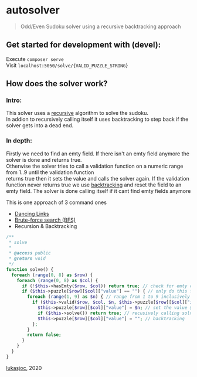 # autosolver
>  Odd/Even Sudoku solver using a recursive backtracking approach

## Get started for development with (devel):
Execute `composer serve` \
Visit `localhost:5050/solve/{VALID_PUZZLE_STRING}`

## How does the solver work?

### Intro:
This solver uses a [recursive](https://en.wikipedia.org/wiki/Recursion) algorithm to solve the sudoku. \
In addion to recursively calling itself it uses backtracking to step back if the solver gets into a dead end.

### In depth:
Firstly we need to find an emty field.
If there isn't an emty field anymore the solver is done and returns true. \
Otherwise the solver tries to call a validation function on a numeric range from 1..9 until the validation function \
returns true then it sets the value and calls the solver again.
If the validation function never returns true we use [backtracking](https://en.wikipedia.org/wiki/Backtracking) and reset 
the field to an emty field.
The solver is done calling itself if it cant find emty fields anymore

This is one approach of 3 command ones
- [Dancing Links](https://en.wikipedia.org/wiki/Dancing_Links)
- [Brute-force search (BFS)](https://en.wikipedia.org/wiki/Brute-force_search)
- Recursion & Backtracking

```php
/**
 * solve
 *
 * @access public
 * @return void
 */
function solve() {
  foreach (range(0, 8) as $row) {
    foreach (range(0, 8) as $col) {
      if (!$this->hasEmty($row, $col)) return true; // check for emty cells
      if ($this->puzzle[$row][$col]["value"] == "") { // only do this for emty cells that's why backtracking is important here
        foreach (range(1, 9) as $n) { // range from 1 to 9 inclusively
          if ($this->valid($row, $col, $n, $this->puzzle[$row][$col]["isEven"])) {
            $this->puzzle[$row][$col]["value"] = $n; // set the value $this->valid(..) returned true with
            if ($this->solve()) return true; // recusively calling solve until it returns true then return true and done
            $this->puzzle[$row][$col]["value"] = ""; // backtracking
          };
        }
        return false;
      }
    }
  }
}

```

[lukasjoc](https://lukasjoc.com), 2020
